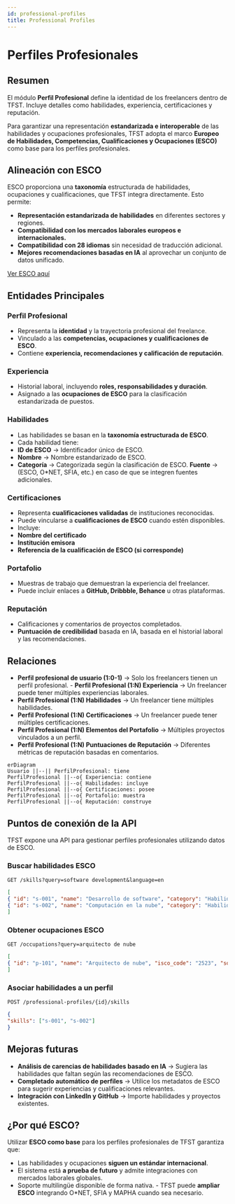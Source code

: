 ```yaml
---
id: professional-profiles
title: Professional Profiles
---
```

# Perfiles Profesionales

## Resumen
El módulo **Perfil Profesional** define la identidad de los freelancers dentro de TFST. Incluye detalles como habilidades, experiencia, certificaciones y reputación.

Para garantizar una representación **estandarizada e interoperable** de las habilidades y ocupaciones profesionales, TFST adopta el marco **Europeo de Habilidades, Competencias, Cualificaciones y Ocupaciones (ESCO)** como base para los perfiles profesionales.

## Alineación con ESCO
ESCO proporciona una **taxonomía** estructurada de habilidades, ocupaciones y cualificaciones, que TFST integra directamente. Esto permite:
- **Representación estandarizada de habilidades** en diferentes sectores y regiones.
- **Compatibilidad con los mercados laborales europeos e internacionales.**
- **Compatibilidad con 28 idiomas** sin necesidad de traducción adicional.
- **Mejores recomendaciones basadas en IA** al aprovechar un conjunto de datos unificado.

[Ver ESCO aquí](https://esco.ec.europa.eu/)

## Entidades Principales

### **Perfil Profesional**
- Representa la **identidad** y la trayectoria profesional del freelance.
- Vinculado a las **competencias, ocupaciones y cualificaciones de ESCO**.
- Contiene **experiencia, recomendaciones y calificación de reputación**.

### **Experiencia**
- Historial laboral, incluyendo **roles, responsabilidades y duración**.
- Asignado a las **ocupaciones de ESCO** para la clasificación estandarizada de puestos.

### **Habilidades**
- Las habilidades se basan en la **taxonomía estructurada de ESCO**.
- Cada habilidad tiene:
- **ID de ESCO** → Identificador único de ESCO.
- **Nombre** → Nombre estandarizado de ESCO.
- **Categoría** → Categorizada según la clasificación de ESCO.
**Fuente** → (ESCO, O*NET, SFIA, etc.) en caso de que se integren fuentes adicionales.

### **Certificaciones**
- Representa **cualificaciones validadas** de instituciones reconocidas.
- Puede vincularse a **cualificaciones de ESCO** cuando estén disponibles.
- Incluye:
- **Nombre del certificado**
- **Institución emisora**
- **Referencia de la cualificación de ESCO (si corresponde)**

### **Portafolio**
- Muestras de trabajo que demuestran la experiencia del freelancer.
- Puede incluir enlaces a **GitHub, Dribbble, Behance** u otras plataformas.

### **Reputación**
- Calificaciones y comentarios de proyectos completados.
- **Puntuación de credibilidad** basada en IA, basada en el historial laboral y las recomendaciones.

## Relaciones
- **Perfil profesional de usuario (1:0-1)** → Solo los freelancers tienen un perfil profesional. - **Perfil Profesional (1:N) Experiencia** → Un freelancer puede tener múltiples experiencias laborales.
- **Perfil Profesional (1:N) Habilidades** → Un freelancer tiene múltiples habilidades.
- **Perfil Profesional (1:N) Certificaciones** → Un freelancer puede tener múltiples certificaciones.
- **Perfil Profesional (1:N) Elementos del Portafolio** → Múltiples proyectos vinculados a un perfil.
- **Perfil Profesional (1:N) Puntuaciones de Reputación** → Diferentes métricas de reputación basadas en comentarios.

```mermaid
erDiagram
Usuario ||--|| PerfilProfesional: tiene
PerfilProfesional ||--o{ Experiencia: contiene
PerfilProfesional ||--o{ Habilidades: incluye
PerfilProfesional ||--o{ Certificaciones: posee
PerfilProfesional ||--o{ Portafolio: muestra
PerfilProfesional ||--o{ Reputación: construye
```

## Puntos de conexión de la API
TFST expone una API para gestionar perfiles profesionales utilizando datos de ESCO.

### **Buscar habilidades ESCO**
`GET /skills?query=software development&language=en`
```json
[
{ "id": "s-001", "name": "Desarrollo de software", "category": "Habilidades digitales", "source": "ESCO" },
{ "id": "s-002", "name": "Computación en la nube", "category": "Habilidades de TI", "source": "ESCO" }
]
```

### **Obtener ocupaciones ESCO**
`GET /occupations?query=arquitecto de nube`
```json
[
{ "id": "p-101", "name": "Arquitecto de nube", "isco_code": "2523", "source": "ESCO" }
]
```

### **Asociar habilidades a un perfil**
`POST /professional-profiles/{id}/skills`
```json
{
"skills": ["s-001", "s-002"]
}
```

## Mejoras futuras
- **Análisis de carencias de habilidades basado en IA** → Sugiera las habilidades que faltan según las recomendaciones de ESCO.
- **Completado automático de perfiles** → Utilice los metadatos de ESCO para sugerir experiencias y cualificaciones relevantes.
- **Integración con LinkedIn y GitHub** → Importe habilidades y proyectos existentes.

## ¿Por qué ESCO?
Utilizar **ESCO como base** para los perfiles profesionales de TFST garantiza que:
- Las habilidades y ocupaciones **siguen un estándar internacional**.
- El sistema está **a prueba de futuro** y admite integraciones con mercados laborales globales.
- Soporte multilingüe disponible de forma nativa. - TFST puede **ampliar ESCO** integrando O*NET, SFIA y MAPHA cuando sea necesario.